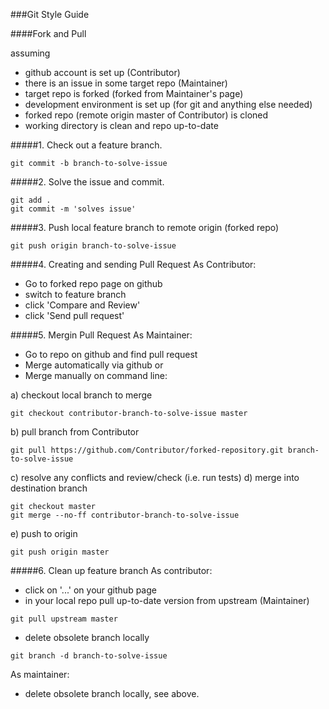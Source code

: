 ###Git Style Guide

####Fork and Pull

assuming
- github account is set up (Contributor)
- there is an issue in some target repo (Maintainer)
- target repo is forked (forked from Maintainer's page)
- development environment is set up (for git and anything else needed)
- forked repo (remote origin master of Contributor) is cloned
- working directory is clean and repo up-to-date

#####1. Check out a feature branch.

```
git commit -b branch-to-solve-issue
```

#####2. Solve the issue and commit.

```
git add .
git commit -m 'solves issue'
```

#####3. Push local feature branch to remote origin (forked repo)

```
git push origin branch-to-solve-issue
```

#####4. Creating and sending Pull Request
As Contributor:
- Go to forked repo page on github
- switch to feature branch
- click 'Compare and Review'
- click 'Send pull request'

#####5. Mergin Pull Request
As Maintainer:
- Go to repo on github and find pull request
- Merge automatically via github or
- Merge manually on command line:

a) checkout local branch to merge
```
git checkout contributor-branch-to-solve-issue master
```
b) pull branch from Contributor
```
git pull https://github.com/Contributor/forked-repository.git branch-to-solve-issue
```
c) resolve any conflicts and review/check (i.e. run tests)
d) merge into destination branch
```
git checkout master
git merge --no-ff contributor-branch-to-solve-issue
```
e) push to origin
```
git push origin master
```
#####6. Clean up feature branch
As contributor:
- click on '...' on your github page
- in your local repo pull up-to-date version from upstream (Maintainer)
```
git pull upstream master
```
- delete obsolete branch locally
```
git branch -d branch-to-solve-issue
```
As maintainer:
- delete obsolete branch locally, see above.
